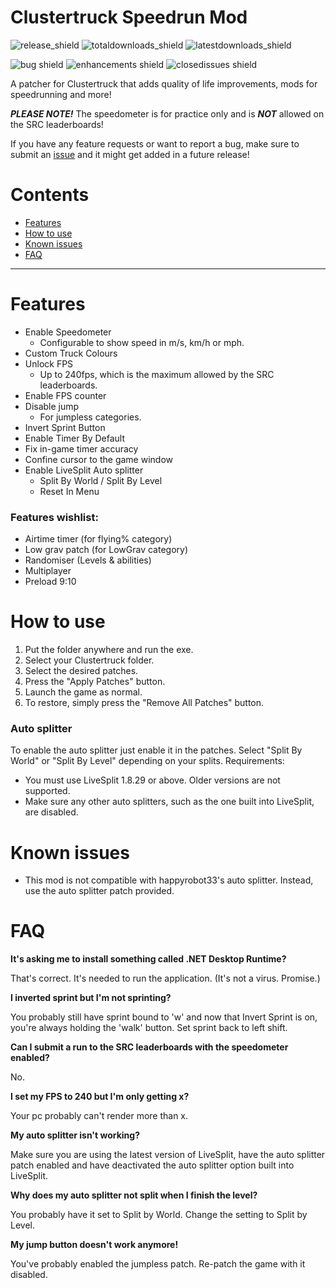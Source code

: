 # Clustertruck Speedrun Mod
![release_shield](https://img.shields.io/github/v/release/noahkra/ClustertruckSpeedrunMod?include_prereleases&color=blue) ![totaldownloads_shield](https://img.shields.io/github/downloads/noahkra/ClustertruckSpeedrunMod/total?label=total%20downloads) ![latestdownloads_shield](https://img.shields.io/github/downloads-pre/noahkra/ClustertruckSpeedrunMod/latest/total) 

![bug shield](https://img.shields.io/github/issues-raw/noahkra/ClustertruckSpeedrunMod/bug) ![enhancements shield](https://img.shields.io/github/issues-raw/noahkra/ClustertruckSpeedrunMod/enhancement) ![closedissues shield](https://img.shields.io/github/issues-closed-raw/noahkra/ClustertruckSpeedrunMod?color=green)

A patcher for Clustertruck that adds quality of life improvements, mods for speedrunning and more!

***PLEASE NOTE!*** The speedometer is for practice only and is ***NOT*** allowed on the SRC leaderboards!

If you have any feature requests or want to report a bug, make sure to submit an [issue](https://github.com/noahkra/ClustertruckSpeedrunMod/issues/new/choose) and it might get added in a future release!

# Contents
- [Features](#features)
- [How to use](#how-to-use)
- [Known issues](#known-issues)
- [FAQ](#faq)
***

# Features
- Enable Speedometer
	- Configurable to show speed in m/s, km/h or mph.
- Custom Truck Colours
- Unlock FPS
	- Up to 240fps, which is the maximum allowed by the SRC leaderboards.
- Enable FPS counter
- Disable jump 
	- For jumpless categories.
- Invert Sprint Button
- Enable Timer By Default
- Fix in-game timer accuracy
- Confine cursor to the game window
- Enable LiveSplit Auto splitter
	- Split By World / Split By Level
	- Reset In Menu

### Features wishlist:
- Airtime timer (for flying% category)
- Low grav patch (for LowGrav category)
- Randomiser (Levels & abilities)
- Multiplayer
- Preload 9:10

# How to use
1. Put the folder anywhere and run the exe.
2. Select your Clustertruck folder.
3. Select the desired patches.
4. Press the "Apply Patches" button.
5. Launch the game as normal.
6. To restore, simply press the "Remove All Patches" button.

### Auto splitter
To enable the auto splitter just enable it in the patches. Select "Split By World" or "Split By Level" depending on your splits.
Requirements:
- You must use LiveSplit 1.8.29 or above. Older versions are not supported.
- Make sure any other auto splitters, such as the one built into LiveSplit, are disabled.

# Known issues
- This mod is not compatible with happyrobot33's auto splitter. Instead, use the auto splitter patch provided.

# FAQ
**It's asking me to install something called .NET Desktop Runtime?**

That's correct. It's needed to run the application. (It's not a virus. Promise.)

**I inverted sprint but I'm not sprinting?**

You probably still have sprint bound to 'w' and now that Invert Sprint is on, you're always holding the 'walk' button. Set sprint back to left shift.

**Can I submit a run to the SRC leaderboards with the speedometer enabled?**

No.

**I set my FPS to 240 but I'm only getting x?**

Your pc probably can't render more than x.

**My auto splitter isn't working?**

Make sure you are using the latest version of LiveSplit, have the auto splitter patch enabled and have deactivated the auto splitter option built into LiveSplit.

**Why does my auto splitter not split when I finish the level?**

You probably have it set to Split by World. Change the setting to Split by Level.

**My jump button doesn't work anymore!**

You've probably enabled the jumpless patch. Re-patch the game with it disabled.

